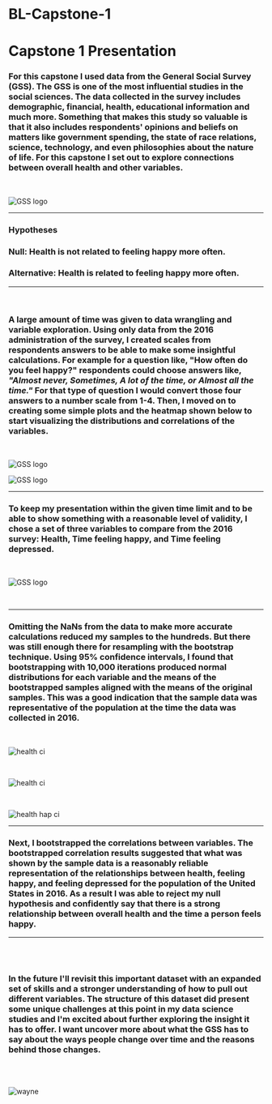 # BL-Capstone-1
# Capstone 1 Presentation

### For this capstone I used data from the General Social Survey (GSS).  The GSS is one of the most influential studies in the social sciences.  The data collected in the survey includes demographic, financial, health, educational information and much more.   Something that makes this study so valuable is that it also includes respondents' opinions and beliefs on matters like government spending, the state of race relations, science, technology, and even philosophies about the nature of life.  For this capstone I set out to explore connections between overall health and other variables.

<br>

![GSS logo](/images/gss.jpg)
______________________________________
### **Hypotheses**

### Null:   Health **is not** related to feeling happy more often.
### Alternative:  Health **is** related to feeling happy more often.
______________________________________
<br>

###  A large amount of time was given to data wrangling and variable exploration.  Using only data from the 2016 administration of the survey, I created scales from respondents answers to be able to make some insightful calculations.  For example for a question like, "How often do you feel happy?" respondents could choose answers like, *"Almost never, Sometimes, A lot of the time, or Almost all the time."*  For that type of question I would convert those four answers to a number scale from 1-4.  Then, I moved on to creating some simple plots and the heatmap shown below to start visualizing the distributions and correlations of the variables.

<br>

![GSS logo](/images/resize_initial_vis.png)

![GSS logo](/images/resize_vis_hm.png)


______________________________________


### To keep my presentation within the given time limit and to be able to show something with a reasonable level of validity, I chose a set of three variables to compare from the 2016 survey:  Health, Time feeling happy, and Time feeling depressed.  
<br>

![GSS logo](/images/Health_hap_dep.png)


<br>

______________________________________



### Omitting the NaNs from the data to make more accurate calculations reduced my samples to the hundreds.  But there was still enough there for resampling with the bootstrap technique. Using 95% confidence intervals, I found that bootstrapping with 10,000 iterations produced normal distributions for each variable and the means of the bootstrapped samples aligned with the means of the original samples.  This was a good indication that the sample data was representative of the population at the time the data was collected in 2016.
<br>

![health ci](/images/health_ci.png)

<br>

![health ci](/images/felt_hap_ci.png)

<br>

![health hap ci](images/felt_dep_ci.png)

______________________________________


### Next, I bootstrapped the correlations between variables.  The bootstrapped correlation results suggested that what was shown by the sample data is a reasonably reliable representation of the relationships between health, feeling happy, and feeling depressed for the population of the United States in 2016.  As a result I was able to reject my null hypothesis and confidently say that there is a strong relationship between overall health and the time a person feels happy.

______________________________________


<br><br>

### In the future I'll revisit this important dataset with an expanded set of skills and a stronger understanding of how to pull out different variables.  The structure of this dataset did present some unique challenges at this point in my data science studies and I'm excited about further exploring the insight it has to offer. I want uncover more about what the GSS has to say about the ways people change over time and the reasons behind those changes.

<br><br>

![wayne](/images/Wayne.png)